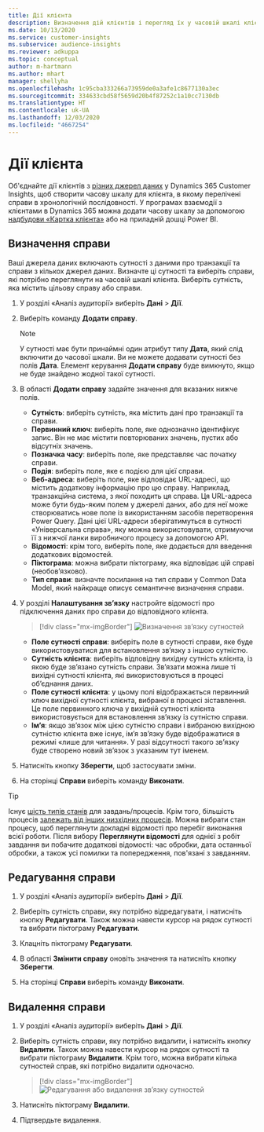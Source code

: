 ```yaml
---
title: Дії клієнта
description: Визначення дій клієнтів і перегляд їх у часовій шкалі клієнта.
ms.date: 10/13/2020
ms.service: customer-insights
ms.subservice: audience-insights
ms.reviewer: adkuppa
ms.topic: conceptual
author: m-hartmann
ms.author: mhart
manager: shellyha
ms.openlocfilehash: 1c95cba333266a73959de0a3afe1c8677130a3ec
ms.sourcegitcommit: 334633cbd58f5659d20b4f87252c1a10cc7130db
ms.translationtype: HT
ms.contentlocale: uk-UA
ms.lasthandoff: 12/03/2020
ms.locfileid: "4667254"
---
```

# <a name="customer-activities"></a>Дії клієнта

Об'єднайте дії клієнтів з [різних джерел даних](data-sources.md) у Dynamics 365 Customer Insights, щоб створити часову шкалу для клієнта, в якому перелічені справи в хронологічній послідовності. У програмах взаємодії з клієнтами в Dynamics 365 можна додати часову шкалу за допомогою [надбудови «Картка клієнта»](customer-card-add-in.md) або на приладній дошці Power BI.

## <a name="define-an-activity"></a>Визначення справи

Ваші джерела даних включають сутності з даними про транзакції та справи з кількох джерел даних. Визначте ці сутності та виберіть справи, які потрібно переглянути на часовій шкалі клієнта. Виберіть сутність, яка містить цільову справу або справи.

1. У розділі «Аналіз аудиторії» виберіть **Дані** > **Дії**.

1. Виберіть команду **Додати справу**.

   > [!NOTE]
   > У сутності має бути принаймні один атрибут типу **Дата**, який слід включити до часової шкали. Ви не можете додавати сутності без полів **Дата**. Елемент керування **Додати справу** буде вимкнуто, якщо не буде знайдено жодної такої сутності.

1. В області **Додати справу** задайте значення для вказаних нижче полів.

   - **Сутність**: виберіть сутність, яка містить дані про транзакції та справи.
   - **Первинний ключ**: виберіть поле, яке однозначно ідентифікує запис. Він не має містити повторюваних значень, пустих або відсутніх значень.
   - **Позначка часу**: виберіть поле, яке представляє час початку справи.
   - **Подія**: виберіть поле, яке є подією для цієї справи.
   - **Веб-адреса**: виберіть поле, яке відповідає URL-адресі, що містить додаткову інформацію про цю справу. Наприклад, транзакційна система, з якої походить ця справа. Ця URL-адреса може бути будь-яким полем у джерелі даних, або для неї може створюватись нове поле із використанням засобів перетворення Power Query. Дані цієї URL-адреси зберігатимуться в сутності «Універсальна справа», яку можна використовувати, отримуючи її з нижчої ланки виробничого процесу за допомогою API.
   - **Відомості**: крім того, виберіть поле, яке додається для введення додаткових відомостей.
   - **Піктограма**: можна вибрати піктограму, яка відповідає цій справі (необов’язково).
   - **Тип справи**: визначте посилання на тип справи у Common Data Model, який найкраще описує семантичне визначення справи.

1. У розділі **Налаштування зв’язку** настройте відомості про підключення даних про справи до відповідного клієнта.

   > [!div class="mx-imgBorder"]
   > ![Визначення зв’язку сутностей](media/activities-entities-define.png "Визначення зв’язку сутностей")

    - **Поле сутності справи**: виберіть поле в сутності справи, яке буде використовуватися для встановлення зв’язку з іншою сутністю.
    - **Сутність клієнта**: виберіть відповідну вихідну сутність клієнта, із якою буде зв’язано сутність справи. Зв’язати можна лише ті вихідні сутності клієнта, які використовуються в процесі об’єднання даних.
    - **Поле сутності клієнта**: у цьому полі відображається первинний ключ вихідної сутності клієнта, вибраної в процесі зіставлення. Це поле первинного ключа у вихідній сутності клієнта використовується для встановлення зв’язку із сутністю справи.
    - **Ім’я**: якщо зв’язок між цією сутністю справи і вибраною вихідною сутністю клієнта вже існує, ім’я зв’язку буде відображатися в режимі «лише для читання». У разі відсутності такого зв’язку буде створено новий зв’язок з указаним тут іменем.

1. Натисніть кнопку **Зберегти**, щоб застосувати зміни.

1. На сторінці **Справи** виберіть команду **Виконати**.

> [!TIP]
> Існує [шість типів станів](system.md#status-types) для завдань/процесів. Крім того, більшість процесів [залежать від інших низхідних процесів](system.md#refresh-policies). Можна вибрати стан процесу, щоб переглянути докладні відомості про перебіг виконання всієї роботи. Після вибору **Переглянути відомості** для однієї з робіт завдання ви побачите додаткові відомості: час обробки, дата останньої обробки, а також усі помилки та попередження, пов'язані з завданням.

## <a name="edit-an-activity"></a>Редагування справи

1. У розділі «Аналіз аудиторії» виберіть **Дані** > **Дії**.

2. Виберіть сутність справи, яку потрібно відредагувати, і натисніть кнопку **Редагувати**. Також можна навести курсор на рядок сутності та вибрати піктограму **Редагувати**.

3. Клацніть піктограму **Редагувати**.

4. В області **Змінити справу** оновіть значення та натисніть кнопку **Зберегти**.

5. На сторінці **Справи** виберіть команду **Виконати**.

## <a name="delete-an-activity"></a>Видалення справи

1. У розділі «Аналіз аудиторії» виберіть **Дані** > **Дії**.

2. Виберіть сутність справи, яку потрібно видалити, і натисніть кнопку **Видалити**. Також можна навести курсор на рядок сутності та вибрати піктограму **Видалити**. Крім того, можна вибрати кілька сутностей справ, які потрібно видалити одночасно.
   > [!div class="mx-imgBorder"]
   > ![Редагування або видалення зв’язку сутностей](media/activities-entities-edit-delete.png "Редагування або видалення зв’язку сутностей")

3. Натисніть піктограму **Видалити**.

4. Підтвердьте видалення.
